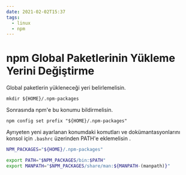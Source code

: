 ```yaml
---
date: 2021-02-02T15:37
tags:
  - linux
  - npm
---
```


# npm Global Paketlerinin Yükleme Yerini Değiştirme

Global paketlerin yükleneceği yeri belirlemelisin.

`mkdir ${HOME}/.npm-packages`

Sonrasında npm'e bu konumu bildirmelisin.

`npm config set prefix "${HOME}/.npm-packages"`

Ayrıyeten yeni ayarlanan konumdaki komutları ve dokümantasyonlarını konsol için `.bashrc` üzerinden PATH'e eklemelisin .

```bash
NPM_PACKAGES="${HOME}/.npm-packages"

export PATH="$NPM_PACKAGES/bin:$PATH"
export MANPATH="$NPM_PACKAGES/share/man:${MANPATH-(manpath)}"
```


